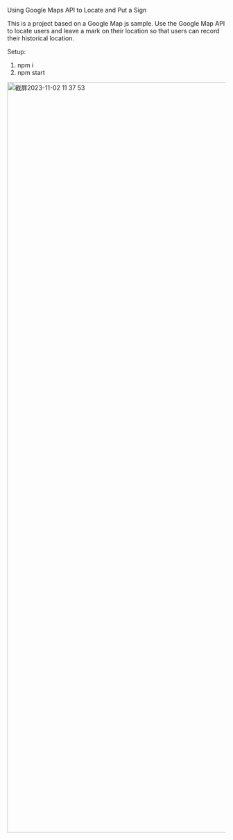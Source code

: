 Using Google Maps API to Locate and Put a Sign

This is a project based on a Google Map js sample. Use the Google Map API to locate users and leave a mark on their location so that users can record their historical location.

Setup: 
1. npm i
2. npm start

<img width="1728" alt="截屏2023-11-02 11 37 53" src="https://github.com/xyDong0223/Google_Map_Api/assets/129976105/c240521d-665c-4263-981f-1893af874561">
